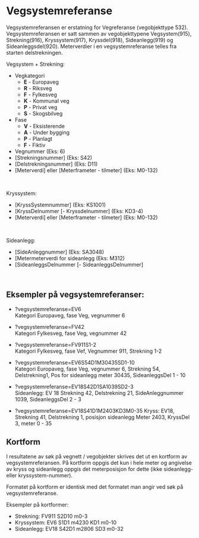 

# Vegsystemreferanse
Vegsystemreferansen er erstatning for Vegreferanse (vegobjekttype 532). 
Vegsystemreferansen er satt sammen av vegobjekttypene Vegsystem(915), Strekning(916), Kryssystem(917), Kryssdel(918), Sideanlegg(919) og Sideanleggsdel(920).
Meterverdier i en vegsystemreferanse telles fra starten delstrekningen.



Vegsystem + Strekning:
- Vegkategori
  * <b>E</b> - Europaveg
  * <b>R</b> - Riksveg
  * <b>F</b> - Fylkesveg
  * <b>K</b> - Kommunal veg
  * <b>P</b> - Privat veg
  * <b>S</b> - Skogsbilveg
- Fase  
  * <b>V</b> - Eksisterende
  * <b>A</b> - Under bygging
  * <b>P</b> - Planlagt
  * <b>F</b> - Fiktiv
- Vegnummer    (Eks:  6)
- [Strekningsnummer]     (Eks:  S42)
- [Delstrekningsnummer]  (Eks: D11)
- [Meterverdi]  eller  [Meterframeter - tilmeter]  (Eks: M0-132)


<br>         
         
Kryssystem:
- [KryssSystemnummer]    (Eks:   KS1001)  
- [KryssDelnummer  [-   Kryssdelnummer]            (Eks:  KD3-4)  <br>
- [Meterverdi]  eller  [Meterframeter - tilmeter]  (Eks: M0-132)
  

<br>

Sideanlegg:
- [SideAnleggnummer]    (Eks: SA3048) 
- [Metermeterverdi for sideanlegg  (Eks: M312)                                              
- [SideanleggsDelnummer  [- SideanleggsDelnummer]


<br>
  
## Eksempler på vegsystemreferanser:

-  ?vegsystemreferanse=EV6  
   Kategori Europaveg, fase Veg, vegnummer 6
    
-  ?vegsystemreferanse=FV42  
   Kategori  Fylkesveg, fase Veg, vegnummer 42

-  ?vegsystemreferanse=FV911S1-2          
   Kategori  Fylkesveg, fase Vef, Vegnummer 911, Strekning 1-2
   
-  ?vegsystemreferanse=EV6S54D1M30435SD1-10         
   Kategori Europaveg, fase Veg, vegnummer 6, Strekning 54, Delstrekning1,  Pos for sideanlegg meter 30435, SideanleggsDel 1 - 10
 
-  ?vegsystemreferanse=EV18S42D1SA1039SD2-3    <br>
   Sideanlegg: EV 18 Strekning 42, Delstrekning 21, SideAnleggnummer 1039, SideanleggsDel 2 - 3
   
-  ?vegsystemreferanse=EV18S41D1M2403KD3M0-35
   Kryss: EV18, Strekning 41, Delstrekning 1, posisjon sideanlegg Meter 2403, KryssDel 3, meter 0 - 35   
 
  

## Kortform

I resultatene av søk på vegnett / vegobjekter skrives det ut en kortform av vegsystemreferansen.
På kortform oppgis det kun i hele meter og angivelse av kryss og sideanlegg oppgis det meterposisjon for dette (ikke sideanlegg- eller kryssystem-nummer).

Formatet på kortform er identisk med det formatet man angir ved søk på vegsystemreferanse.

Eksempler på kortformer:
* Strekning: FV911 S2D10 m0-3      
* Kryssystem: EV6 S1D1 m4230 KD1 m0-10
* Sideanlegg: EV18 S42D1 m2806 SD3 m0-32  





